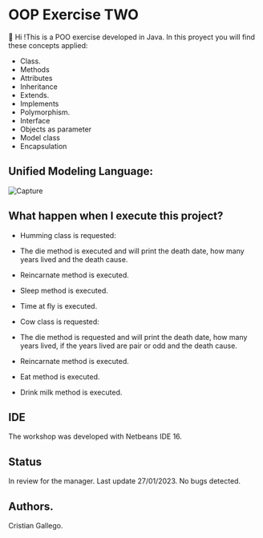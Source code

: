 # OOP Exercise TWO
👋 Hi !This is a POO exercise developed in Java. In this proyect you will find these concepts applied:

- Class.
- Methods
- Attributes
- Inheritance
- Extends.
- Implements
- Polymorphism.
- Interface
- Objects as parameter
- Model class
- Encapsulation

## Unified Modeling Language: 

![Capture](https://user-images.githubusercontent.com/crisgahur/OOPExerciseTwo/dev/OOPExercise.png)

## What happen when I execute this project?
- Humming class is requested:
- The die method is executed and will print the death date, how many years lived and the death cause. 
- Reincarnate method is executed.
- Sleep method is executed. 
- Time at fly is executed. 

- Cow class is requested:
- The die method is requested and will print the death date, how many years lived, if the years lived are pair or odd and the death cause. 
- Reincarnate method is executed.
- Eat method is executed. 
- Drink milk method is executed.

## IDE
The workshop was developed with Netbeans IDE 16.

## Status 
In review for the manager. Last update 27/01/2023. No bugs detected.

## Authors.
Cristian Gallego.